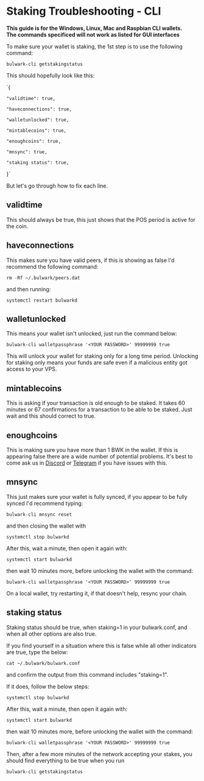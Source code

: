 # Staking Troubleshooting - CLI

**This guide is for the Windows, Linux, Mac and Raspbian CLI wallets.**  
**The commands specificed will not work as listed for GUI interfaces**

To make sure your wallet is staking, the 1st step is to use the following command:

`bulwark-cli getstakingstatus`

This should hopefully look like this:

`{

    "validtime": true,

    "haveconnections": true,

    "walletunlocked": true,

    "mintablecoins": true,

    "enoughcoins": true,

    "mnsync": true,

    "staking status": true,
}`

But let's go through how to fix each line.

## validtime

This should always be true, this just shows that the POS period is active for the coin.

## haveconnections

This makes sure you have valid peers, if this is showing as false I'd recommend the following command:

`rm -Rf ~/.bulwark/peers.dat`

and then running:

`systemctl restart bulwarkd`

## walletunlocked

This means your wallet isn't unlocked, just run the command below:

`bulwark-cli walletpassphrase '<YOUR PASSWORD>' 99999999 true`

This will unlock your wallet for staking only for a long time period. Unlocking for staking only means your funds are safe even if a malicious entity got access to your VPS.

## mintablecoins

This is asking if your transaction is old enough to be staked. It takes 60 minutes or 67 confirmations for a transaction to be able to be staked. Just wait and this should correct to true.

## enoughcoins

This is making sure you have more than 1 BWK in the wallet. If this is appearing false there are a wide number of potential problems. It's best to come ask us in [Discord](https://discord.me/bulwarkcrypto) or [Telegram](https://t.me/bulwarkcrypto) if you have issues with this.

## mnsync

This just makes sure your wallet is fully synced, if you appear to be fully synced I'd recommend typing:

`bulwark-cli mnsync reset`

and then closing the wallet with

`systemctl stop bulwarkd`

After this, wait a minute, then open it again with:

`systemctl start bulwarkd`

then wait 10 minutes more, before unlocking the wallet with the command:

`bulwark-cli walletpassphrase '<YOUR PASSWORD>' 99999999 true`

On a local wallet, try restarting it, if that doesn't help, resync your chain.

## staking status

Staking status should be true, when staking=1 in your bulwark.conf, and when all other options are also true.

If you find yourself in a situation where this is false while all other indicators are true, type the below:

`cat ~/.bulwark/bulwark.conf`

and confirm the output from this command includes "staking=1".

If it does, follow the below steps:

`systemctl stop bulwarkd`

After this, wait a minute, then open it again with:

`systemctl start bulwarkd`

then wait 10 minutes more, before unlocking the wallet with the command:

`bulwark-cli walletpassphrase '<YOUR PASSWORD>' 99999999 true`

Then, after a few more minutes of the network accepting your stakes, you should find everything to be true when you run

`bulwark-cli getstakingstatus`
